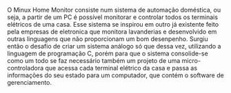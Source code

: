 O Minux Home Monitor consiste num sistema de automação doméstica, ou seja, a partir de um PC é possível monitorar e controlar todos os terminais elétricos de uma casa. Esse sistema se inspirou em outro já existente feito pela empresas de eletronica que monitora lavanderias e desenvolvido em outras linguagens que não proporcionam um bom desenpenho. Surgiu então o desafio de criar um sistema análogo só que dessa vez, utilizando a linguagem de programação C, porém para que o sistema consolide-se como um todo se faz necessário também um projeto de uma micro-controladora que acessa cada terminal elétrico da casa e passa as informações do seu estado para um computador, que contém o software de gerenciamento.